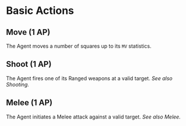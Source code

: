 # Basic Actions

## Move (1 AP)

The Agent moves a number of squares up to its `MV` statistics.

## Shoot (1 AP)

The Agent fires one of its Ranged weapons at a valid target. *See also Shooting.*

## Melee (1 AP)

The Agent initiates a Melee attack against a valid target. *See also Melee.*

